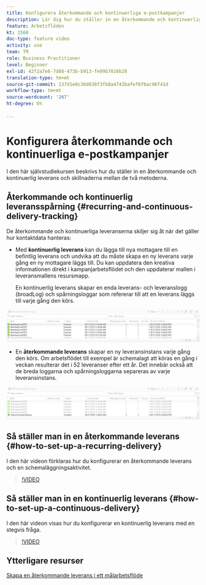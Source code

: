 ```yaml
---
title: Konfigurera återkommande och kontinuerliga e-postkampanjer
description: Lär dig hur du ställer in en återkommande och kontinuerlig leverans och förstår skillnaderna mellan de två metoderna.
feature: Arbetsflöden
kt: 1560
doc-type: feature video
activity: use
team: TM
role: Business Practitioner
level: Beginner
exl-id: 42f2a7e6-7d88-473b-b913-fe09b7016b28
translation-type: tm+mt
source-git-commit: 137d1e0c36d038f3fb8a4742bafef6fbac96f41d
workflow-type: tm+mt
source-wordcount: '267'
ht-degree: 6%

---
```


# Konfigurera återkommande och kontinuerliga e-postkampanjer

I den här självstudiekursen beskrivs hur du ställer in en återkommande och kontinuerlig leverans och skillnaderna mellan de två metoderna.

## Återkommande och kontinuerlig leveransspårning {#recurring-and-continuous-delivery-tracking}

De återkommande och kontinuerliga leveranserna skiljer sig åt när det gäller hur kontaktdata hanteras:

* Med **kontinuerlig leverans** kan du lägga till nya mottagare till en befintlig leverans och undvika att du måste skapa en ny leverans varje gång en ny mottagare läggs till. Du kan uppdatera den kreativa informationen direkt i kampanjarbetsflödet och den uppdaterar mallen i leveransmallens resursmapp.

   En kontinuerlig leverans skapar en enda leverans- och leveranslogg (broadLog) och spårningsloggar som refererar till att en leverans läggs till varje gång den körs.

![Kontinuerlig leverans](/help/assets/delivery_continuous.jpg)

* En **återkommande leverans** skapar en ny leveransinstans varje gång den körs. Om arbetsflödet till exempel är schemalagt att köras en gång i veckan resulterar det i 52 leveranser efter ett år. Det innebär också att de breda loggarna och spårningsloggarna separeras av varje leveransinstans.

![Återkommande leverans](/help/assets/delivery_recurring.jpg)

## Så ställer man in en återkommande leverans {#how-to-set-up-a-recurring-delivery}

I den här videon förklaras hur du konfigurerar en återkommande leverans och en schemaläggningsaktivitet.

>[!VIDEO](https://video.tv.adobe.com/v/25040?quality=12)

## Så ställer man in en kontinuerlig leverans {#how-to-set-up-a-continuous-delivery}

I den här videon visas hur du konfigurerar en kontinuerlig leverans med en stegvis fråga.

>[!VIDEO](https://video.tv.adobe.com/v/25039?quality=12)

## Ytterligare resurser

[Skapa en återkommande leverans i ett målarbetsflöde](https://docs.adobe.com/content/help/en/campaign-classic/using/automating-with-workflows/use-cases/sending-a-birthday-email.html#creating-a-recurring-delivery-in-a-targeting-workflow)
